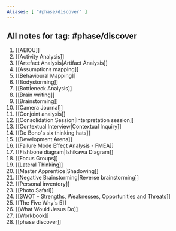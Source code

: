 ```yaml
---
Aliases: [ "#phase/discover" ]
---
```

## All notes for tag: #phase/discover 
1. [[AEIOU]]
2. [[Activity Analysis]]
3. [[Artefact Analysis|Artifact Analysis]]
4. [[Assumptions mapping]]
5. [[Behavioural Mapping]]
6. [[Bodystorming]]
7. [[Bottleneck Analysis]]
8. [[Brain writing]]
9. [[Brainstorming]]
10. [[Camera Journal]]
11. [[Conjoint analysis]]
12. [[Consolidation Session|Interpretation session]]
13. [[Contextual Interview|Contextual Inquiry]]
14. [[De Bono's six thinking hats]]
15. [[Development Arena]]
16. [[Failure Mode Effect Analysis - FMEA]]
17. [[Fishbone diagram|Ishikawa Diagram]]
18. [[Focus Groups]]
19. [[Lateral Thinking]]
20. [[Master Apprentice|Shadowing]]
21. [[Negative Brainstorming|Reverse brainstorming]]
22. [[Personal inventory]]
23. [[Photo Safari]]
24. [[SWOT - Strengths, Weaknesses, Opportunities and Threats]]
25. [[The Five Why's 5]]
26. [[What Would Jesus Do]]
27. [[Workbook]]
28. [[phase discover]]
